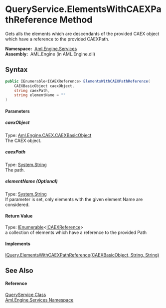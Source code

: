 QueryService.ElementsWithCAEXPathReference Method
=================================================
Gets alls the elements which are descendants of the provided CAEX object which have a reference to the provided CAEXPath.

  **Namespace:**  [Aml.Engine.Services][1]  
  **Assembly:**  AML.Engine (in AML.Engine.dll)

Syntax
------

```csharp
public IEnumerable<ICAEXReference> ElementsWithCAEXPathReference(
	CAEXBasicObject caexObject,
	string caexPath,
	string elementName = ""
)
```

#### Parameters

##### *caexObject*
Type: [Aml.Engine.CAEX.CAEXBasicObject][2]  
The CAEX object.

##### *caexPath*
Type: [System.String][3]  
The path.

##### *elementName* (Optional)
Type: [System.String][3]  
If parameter is set, only elements with the given element Name are considered.

#### Return Value
Type: [IEnumerable][4]&lt;[ICAEXReference][5]>  
 a collection of elements which have a reference to the provided Path 
#### Implements
[IQuery.ElementsWithCAEXPathReference(CAEXBasicObject, String, String)][6]  


See Also
--------

#### Reference
[QueryService Class][7]  
[Aml.Engine.Services Namespace][1]  

[1]: ../README.md
[2]: ../../Aml.Engine.CAEX/CAEXBasicObject/README.md
[3]: https://docs.microsoft.com/dotnet/api/system.string
[4]: https://docs.microsoft.com/dotnet/api/system.collections.generic.ienumerable-1
[5]: ../../Aml.Engine.Services.Interfaces/ICAEXReference/README.md
[6]: ../../Aml.Engine.Services.Interfaces/IQuery/ElementsWithCAEXPathReference.md
[7]: README.md
[8]: https://www.automationml.org
[9]: ../../icons/logoShade.png